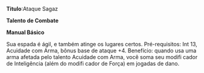 **Titulo**:Ataque Sagaz

**Talento de Combate**

**Manual Básico**

 Sua espada é ágil, e também atinge os lugares certos. Pré-requisitos: Int 13, Acuidade com Arma, bônus base de ataque +4. Benefício: quando usa uma arma afetada pelo talento Acuidade com Arma, você soma seu modifi cador de Inteligência (além do modifi cador de Força) em jogadas de dano.